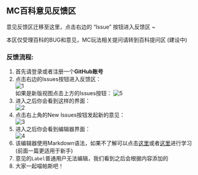 ## MC百科意见反馈区

意见反馈区迁移至这里，点击右边的 “Issue” 按钮进入反馈区 ~

本区仅受理百科的BUG和意见，MC玩法相关提问请转到百科提问区 (建设中)


### 反馈流程:

1. 首先请登录或者注册一个**GitHub账号**
2. 点击右边的Issues按钮进入反馈区：  
![1](https://cloud.githubusercontent.com/assets/5229241/9202439/61299b7e-4084-11e5-80f1-2ab82ba39310.png)  
如果是新版视图点击上方的Issues按钮：
![5](https://cloud.githubusercontent.com/assets/5229241/11308813/60ce2d04-8ffb-11e5-978f-366dd2d7f75e.png)
3. 进入之后你会看到这样的界面：  
![2](https://cloud.githubusercontent.com/assets/5229241/9202512/d50559c0-4084-11e5-82fa-4f31719ca295.png)
4. 点击右上角的New Issues按钮发起新的意见：  
![3](https://cloud.githubusercontent.com/assets/5229241/9202587/28f4cdfe-4085-11e5-94d8-69b4e81fa569.png)
5. 进入之后你会看到编辑器界面：  
![4](https://cloud.githubusercontent.com/assets/5229241/9203004/2d91fe70-4087-11e5-9b76-c5b7a8363869.png)
6. 该编辑器使用Markdown语法，如果不了解可以点击[这里](https://github.com/younghz/Markdown/blob/master/README.md)或者[这里](http://www.markdown.cn/)进行学习(前面一篇更适用于新手)
7. 意见的`Label`普通用户无法编辑，我们看到之后会根据内容添加的
8. 大家一起喵帕斯吧！
